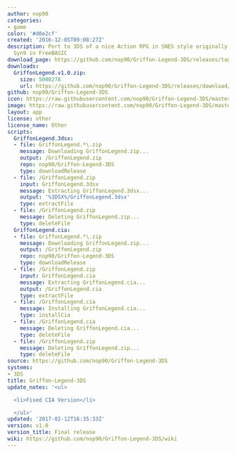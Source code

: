 ```yaml
---
author: nop90
categories:
- game
color: '#d0e2cf'
created: '2016-12-05T09:08:27Z'
description: Port to 3DS of a nice Action RPG in SNES style originally written by
  Syn9 in FreeBASIC
download_page: https://github.com/nop90/Griffon-Legend-3DS/releases/tag/v1.0
downloads:
  GriffonLegend.v1.0.zip:
    size: 5008278
    url: https://github.com/nop90/Griffon-Legend-3DS/releases/download/v1.0/GriffonLegend.v1.0.zip
github: nop90/Griffon-Legend-3DS
icon: https://raw.githubusercontent.com/nop90/Griffon-Legend-3DS/master/resources/icon.png
image: https://raw.githubusercontent.com/nop90/Griffon-Legend-3DS/master/resources/banner.png
layout: app
license: other
license_name: Other
scripts:
  GriffonLegend.3dsx:
  - file: GriffonLegend.*\.zip
    message: Downloading GriffonLegend.zip...
    output: /GriffonLegend.zip
    repo: nop90/Griffon-Legend-3DS
    type: downloadRelease
  - file: /GriffonLegend.zip
    input: GriffonLegend.3dsx
    message: Extracting GriffonLegend.3dsx...
    output: '%3DSX%/GriffonLegend.3dsx'
    type: extractFile
  - file: /GriffonLegend.zip
    message: Deleting GriffonLegend.zip...
    type: deleteFile
  GriffonLegend.cia:
  - file: GriffonLegend.*\.zip
    message: Downloading GriffonLegend.zip...
    output: /GriffonLegend.zip
    repo: nop90/Griffon-Legend-3DS
    type: downloadRelease
  - file: /GriffonLegend.zip
    input: GriffonLegend.cia
    message: Extracting GriffonLegend.cia...
    output: /GriffonLegend.cia
    type: extractFile
  - file: /GriffonLegend.cia
    message: Installing GriffonLegend.cia...
    type: installCia
  - file: /GriffonLegend.cia
    message: Deleting GriffonLegend.cia...
    type: deleteFile
  - file: /GriffonLegend.zip
    message: Deleting GriffonLegend.zip...
    type: deleteFile
source: https://github.com/nop90/Griffon-Legend-3DS
systems:
- 3DS
title: Griffon-Legend-3DS
update_notes: '<ul>

  <li>Fixed CIA Version</li>

  </ul>'
updated: '2017-02-12T16:35:33Z'
version: v1.0
version_title: Final release
wiki: https://github.com/nop90/Griffon-Legend-3DS/wiki
---
```

